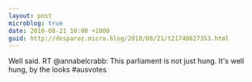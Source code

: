 ```yaml
---
layout: post
microblog: true
date: 2010-08-21 10:00 +1000
guid: http://desparoz.micro.blog/2010/08/21/t21740627353.html
---
```

Well said. RT @annabelcrabb: This parliament is not just hung. It's well hung, by the looks #ausvotes
